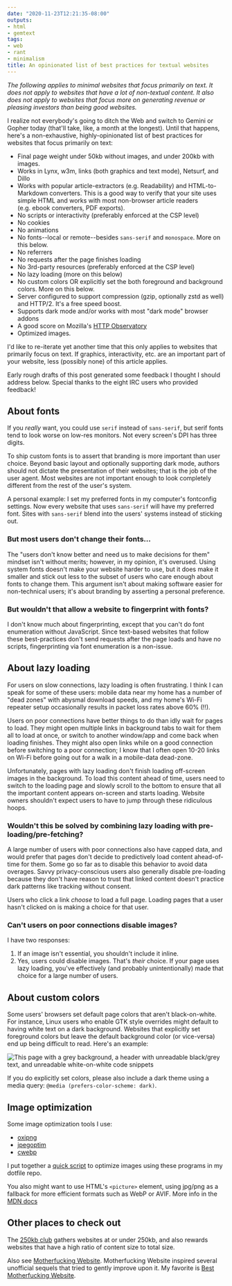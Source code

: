 ```yaml
---
date: "2020-11-23T12:21:35-08:00"
outputs:
- html
- gemtext
tags:
- web
- rant
- minimalism
title: An opinionated list of best practices for textual websites
---
```


*The following applies to minimal websites that focus primarily on text. It does not
apply to websites that have a lot of non-textual content. It also does not apply to
websites that focus more on generating revenue or pleasing investors than being good
websites.*

I realize not everybody's going to ditch the Web and switch to Gemini or Gopher today
(that'll take, like, a month at the longest). Until that happens, here's a
non-exhaustive, highly-opinionated list of best practices for websites that focus
primarily on text:

- Final page weight under 50kb without images, and under 200kb with images.
- Works in Lynx, w3m, links (both graphics and text mode), Netsurf, and Dillo
- Works with popular article-extractors (e.g. Readability) and HTML-to-Markdown
  converters. This is a good way to verify that your site uses simple HTML and works
  with most non-browser article readers (e.g. ebook converters, PDF exports).
- No scripts or interactivity (preferably enforced at the CSP level)
- No cookies
- No animations
- No fonts--local or remote--besides `sans-serif` and `monospace`. More on this
  below.
- No referrers
- No requests after the page finishes loading
- No 3rd-party resources (preferably enforced at the CSP level)
- No lazy loading (more on this below)
- No custom colors OR explicitly set the both foreground and background colors. More
  on this below.
- Server configured to support compression (gzip, optionally zstd as well) and
  HTTP/2. It's a free speed boost.
- Supports dark mode and/or works with most "dark mode" browser addons
- A good score on Mozilla's [HTTP Observatory](https://observatory.mozilla.org/)
- Optimized images.

I'd like to re-iterate yet another time that this only applies to websites that
primarily focus on text. If graphics, interactivity, etc. are an important part of
your website, less (possibly none) of this article applies.

Early rough drafts of this post generated some feedback I thought I should address
below. Special thanks to the eight IRC users who provided feedback!

About fonts
-----------

If you *really* want, you could use `serif` instead of `sans-serif`, but serif fonts
tend to look worse on low-res monitors. Not every screen's DPI has three digits.

To ship custom fonts is to assert that branding is more important than user choice.
Beyond basic layout and optionally supporting dark mode, authors should not dictate
the presentation of their websites; that is the job of the user agent. Most websites
are not important enough to look completely different from the rest of the user's
system.

A personal example: I set my preferred fonts in my computer's fontconfig settings.
Now every website that uses `sans-serif` will have my preferred font. Sites with
`sans-serif` blend into the users' systems instead of sticking out.

### But most users don't change their fonts...

The "users don't know better and need us to make decisions for them" mindset isn't
without merits; however, in my opinion, it's overused. Using system fonts doesn't
make your website harder to use, but it does make it smaller and stick out less to
the subset of users who care enough about fonts to change them. This argument isn't
about making software easier for non-technical users; it's about branding by
asserting a personal preference.

### But wouldn't that allow a website to fingerprint with fonts?

I don't know much about fingerprinting, except that you can't do font enumeration
without JavaScript. Since text-based websites that follow these best-practices don't
send requests after the page loads and have no scripts, fingerprinting via font
enumeration is a non-issue.

About lazy loading
------------------

For users on slow connections, lazy loading is often frustrating. I think I can speak
for some of these users: mobile data near my home has a number of "dead zones" with
abysmal download speeds, and my home's Wi-Fi repeater setup occasionally results in
packet loss rates above 60% (!!).

Users on poor connections have better things to do than idly wait for pages to load.
They might open multiple links in background tabs to wait for them all to load at
once, or switch to another window/app and come back when loading finishes. They might
also open links while on a good connection before switching to a poor connection; I
know that I often open 10-20 links on Wi-Fi before going out for a walk in a
mobile-data dead-zone.

Unfortunately, pages with lazy loading don't finish loading off-screen images in the
background. To load this content ahead of time, users need to switch to the loading
page and slowly scroll to the bottom to ensure that all the important content appears
on-screen and starts loading. Website owners shouldn't expect users to have to jump
through these ridiculous hoops.

### Wouldn't this be solved by combining lazy loading with pre-loading/pre-fetching?

A large number of users with poor connections also have capped data, and would prefer
that pages don't decide to predictively load content ahead-of-time for them. Some go
so far as to disable this behavior to avoid data overages. Savvy privacy-conscious
users also generally disable pre-loading because they don't have reason to trust that
linked content doesn't practice dark patterns like tracking without consent.

Users who click a link *choose* to load a full page. Loading pages that a user hasn't
clicked on is making a choice for that user.

### Can't users on poor connections disable images?

I have two responses:

1.  If an image isn't essential, you shouldn't include it inline.
2.  Yes, users could disable images. That's *their* choice. If your page uses lazy
    loading, you've effectively (and probably unintentionally) made that choice for a
    large number of users.

About custom colors
-------------------

Some users' browsers set default page colors that aren't black-on-white. For
instance, Linux users who enable GTK style overrides might default to having white
text on a dark background. Websites that explicitly set foreground colors but leave
the default background color (or vice-versa) end up being difficult to read. Here's
an example:

<picture>
<source srcset="https://seirdy.one/misc/website_colors.webp" type="image/webp">
<img src="https://seirdy.one/misc/website_colors.png" alt="This page with a grey background, a header with unreadable black/grey text, and unreadable white-on-white code snippets">
</picture>

If you do explicitly set colors, please also include a dark theme using a media
query: `@media (prefers-color-scheme: dark)`.

Image optimization
------------------

Some image optimization tools I use:

- [oxipng](https://github.com/shssoichiro/oxipng)
- [jpegoptim](https://github.com/tjko/jpegoptim)
- [cwebp](https://developers.google.com/speed/webp/docs/cwebp)

I put together a [quick
script](https://git.sr.ht/~seirdy/dotfiles/tree/3b722a843f3945a1bdf98672e09786f0213ec6f6/Executables/shell-scripts/bin/optimize-image)
to optimize images using these programs in my dotfile repo.

You also might want to use HTML's `<picture>` element, using jpg/png as a fallback
for more efficient formats such as WebP or AVIF. More info in the [MDN
docs](https://developer.mozilla.org/en-US/docs/Web/HTML/Element/picture)

Other places to check out
-------------------------

The [250kb club](https://250kb.club/) gathers websites at or under 250kb, and also
rewards websites that have a high ratio of content size to total size.

Also see [Motherfucking Website](https://motherfuckingwebsite.com/). Motherfucking
Website inspired several unofficial sequels that tried to gently improve upon it. My
favorite is [Best Motherfucking Website](https://bestmotherfucking.website/).

